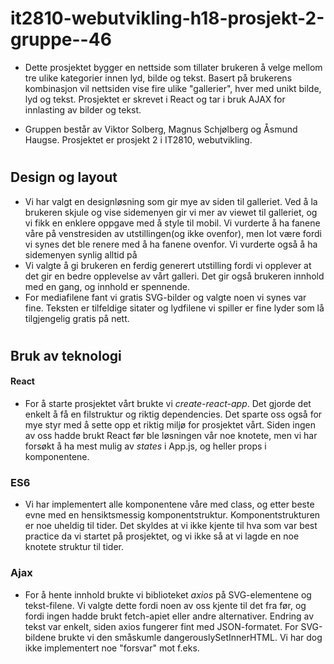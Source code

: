 # it2810-webutvikling-h18-prosjekt-2-gruppe--46

- Dette prosjektet bygger en nettside som tillater brukeren å velge mellom tre ulike kategorier innen lyd, bilde og tekst. Basert på brukerens kombinasjon vil nettsiden vise fire ulike "gallerier", hver med unikt bilde, lyd og tekst. Prosjektet er skrevet i React og tar i bruk AJAX for innlasting av bilder og tekst. 

- Gruppen består av Viktor Solberg, Magnus Schjølberg og Åsmund Haugse. Prosjektet er prosjekt 2 i IT2810, webutvikling.
#

## Design og layout
- Vi har valgt en designløsning som gir mye av siden til galleriet. Ved å la brukeren skjule og vise sidemenyen gir vi mer av viewet til galleriet, og vi fikk en enklere oppgave med å style til mobil. Vi vurderte å ha fanene våre på venstresiden av utstillingen(og ikke ovenfor), men lot være fordi vi synes det ble renere med å ha fanene ovenfor. Vi vurderte også å ha sidemenyen synlig alltid på 
- Vi valgte å gi brukeren en ferdig generert utstilling fordi vi opplever at det gir en bedre opplevelse av vårt galleri. Det gir også brukeren innhold med en gang, og innhold er spennende. 
- For mediafilene fant vi gratis SVG-bilder og valgte noen vi synes var fine. Teksten er tilfeldige sitater og lydfilene vi spiller er fine lyder som lå tilgjengelig gratis på nett.

#

## Bruk av teknologi
#### React
- For å starte prosjektet vårt brukte vi _create-react-app_. Det gjorde det enkelt å få en filstruktur og riktig dependencies. Det sparte oss også for mye styr med å sette opp et riktig miljø for prosjektet vårt. Siden ingen av oss hadde brukt React før ble løsningen vår noe knotete, men vi har forsøkt å ha mest mulig av _states_ i App.js, og heller props i komponentene. 
### ES6
- Vi har implementert alle komponentene våre med class, og etter beste evne med en hensiktsmessig komponentstruktur. Komponentstrukturen er noe uheldig til tider. Det skyldes at vi ikke kjente til hva som var best practice da vi startet på prosjektet, og vi ikke så at vi lagde en noe knotete struktur til tider.
### Ajax
- For å hente innhold brukte vi biblioteket _axios_ på SVG-elementene og tekst-filene. Vi valgte dette fordi noen av oss kjente til det fra før, og fordi ingen hadde brukt fetch-apiet eller andre alternativer. Endring av tekst var enkelt, siden axios fungerer fint med JSON-formatet. For SVG-bildene brukte vi den småskumle dangerouslySetInnerHTML. Vi har dog ikke implementert noe "forsvar" mot f.eks. <Script> tags her, men kjenner til "faren" ved dangerouslySetInnerHTML.
### Responsive Web Design
- fkdjks
#
## Samarbeid, bruk av Git, koding, leveranse

Kilder:
- https://www.w3schools.com/howto/howto_css_custom_checkbox.asp
-
